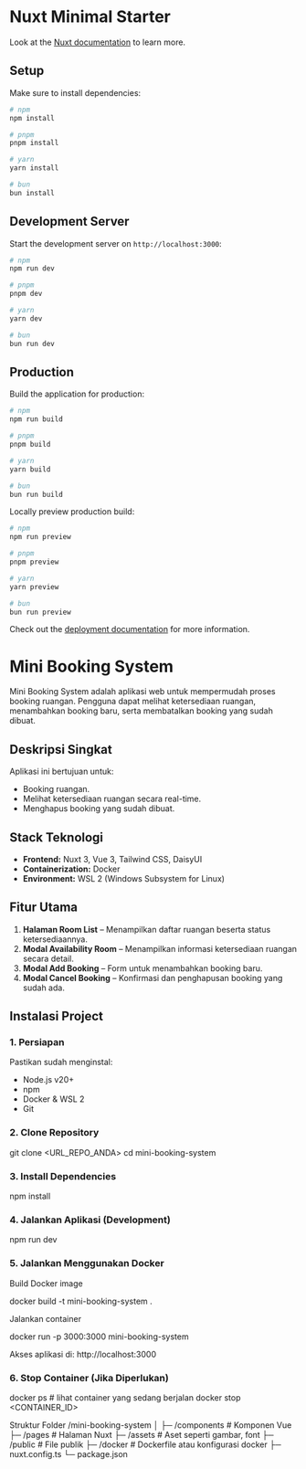 # Nuxt Minimal Starter

Look at the [Nuxt documentation](https://nuxt.com/docs/getting-started/introduction) to learn more.

## Setup

Make sure to install dependencies:

```bash
# npm
npm install

# pnpm
pnpm install

# yarn
yarn install

# bun
bun install
```

## Development Server

Start the development server on `http://localhost:3000`:

```bash
# npm
npm run dev

# pnpm
pnpm dev

# yarn
yarn dev

# bun
bun run dev
```

## Production

Build the application for production:

```bash
# npm
npm run build

# pnpm
pnpm build

# yarn
yarn build

# bun
bun run build
```

Locally preview production build:

```bash
# npm
npm run preview

# pnpm
pnpm preview

# yarn
yarn preview

# bun
bun run preview
```

Check out the [deployment documentation](https://nuxt.com/docs/getting-started/deployment) for more information.
# Mini Booking System

Mini Booking System adalah aplikasi web untuk mempermudah proses booking ruangan. Pengguna dapat melihat ketersediaan ruangan, menambahkan booking baru, serta membatalkan booking yang sudah dibuat.

## Deskripsi Singkat
Aplikasi ini bertujuan untuk:
- Booking ruangan.
- Melihat ketersediaan ruangan secara real-time.
- Menghapus booking yang sudah dibuat.

## Stack Teknologi
- **Frontend:** Nuxt 3, Vue 3, Tailwind CSS, DaisyUI  
- **Containerization:** Docker  
- **Environment:** WSL 2 (Windows Subsystem for Linux)

## Fitur Utama
1. **Halaman Room List** – Menampilkan daftar ruangan beserta status ketersediaannya.  
2. **Modal Availability Room** – Menampilkan informasi ketersediaan ruangan secara detail.  
3. **Modal Add Booking** – Form untuk menambahkan booking baru.  
4. **Modal Cancel Booking** – Konfirmasi dan penghapusan booking yang sudah ada.

## Instalasi Project

### 1. Persiapan
Pastikan sudah menginstal:
- Node.js v20+
- npm
- Docker & WSL 2
- Git

### 2. Clone Repository
git clone <URL_REPO_ANDA>
cd mini-booking-system

### 3. Install Dependencies
npm install

### 4. Jalankan Aplikasi (Development)
npm run dev

### 5. Jalankan Menggunakan Docker

Build Docker image

docker build -t mini-booking-system .

Jalankan container

docker run -p 3000:3000 mini-booking-system

Akses aplikasi di: http://localhost:3000

### 6. Stop Container (Jika Diperlukan)
docker ps           # lihat container yang sedang berjalan
docker stop <CONTAINER_ID>

Struktur Folder
/mini-booking-system
│
├─ /components  # Komponen Vue
├─ /pages       # Halaman Nuxt
├─ /assets      # Aset seperti gambar, font
├─ /public      # File publik
├─ /docker      # Dockerfile atau konfigurasi docker
├─ nuxt.config.ts
└─ package.json
